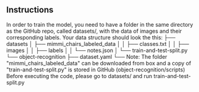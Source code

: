 ## Instructions
In order to train the model, you need to have a folder in the same directory as the GitHub repo, called datasets/, with the data of images and their corresponding labels. Your data structure should look the this:
├── datasets
│   ├── mimmi_chairs_labeled_data
│   │   ├── classes.txt
│   │   ├── images
│   │   ├── labels
│   │   └── notes.json
│   └── train-and-test-split.py
└── object-recognition
    ├── dataset.yaml
    └── <other-contens-in-the-GitHub-repo>
Note: The folder "mimmi_chairs_labeled_data" can be downloaded from box and a copy of "train-and-test-split.py" is stored in GitHub (object-recognition/scripts)
Before executing the code, please go to datasets/ and run train-and-test-split.py